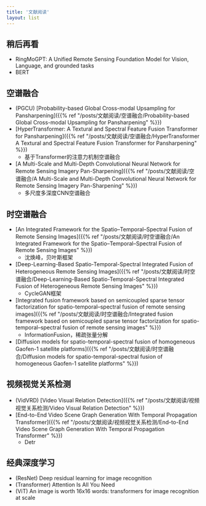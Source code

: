 ```yaml
---
title: '文献阅读'
layout: list
---
```


## 稍后再看

- RingMoGPT: A Unified Remote Sensing Foundation Model for Vision, Language, and grounded tasks
- BERT

## 空谱融合

- (PGCU) [Probability-based Global Cross-modal Upsampling for Pansharpening]({{% ref "/posts/文献阅读/空谱融合/Probability-based Global Cross-modal Upsampling for Pansharpening" %}})
- [HyperTransformer: A Textural and Spectral Feature Fusion Transformer for Pansharpening]({{% ref "/posts/文献阅读/空谱融合/HyperTransformer A Textural and Spectral Feature Fusion Transformer for Pansharpening" %}})
  - 基于Transformer的注意力机制空谱融合
- [A Multi-Scale and Multi-Depth Convolutional Neural Network for Remote Sensing Imagery Pan-Sharpening]({{% ref "/posts/文献阅读/空谱融合/A Multi-Scale and Multi-Depth Convolutional Neural Network for Remote Sensing Imagery Pan-Sharpening" %}})
  - 多尺度多深度CNN空谱融合

## 时空谱融合

- [An Integrated Framework for the Spatio–Temporal–Spectral Fusion of Remote Sensing Images]({{% ref "/posts/文献阅读/时空谱融合/An Integrated Framework for the Spatio–Temporal–Spectral Fusion of Remote Sensing Images" %}})
  - 沈焕峰，贝叶斯框架
- [Deep-Learning-Based Spatio-Temporal-Spectral Integrated Fusion of Heterogeneous Remote Sensing Images]({{% ref "/posts/文献阅读/时空谱融合/Deep-Learning-Based Spatio-Temporal-Spectral Integrated Fusion of Heterogeneous Remote Sensing Images" %}})
  - CycleGAN框架
- [Integrated fusion framework based on semicoupled sparse tensor factorization for spatio-temporal–spectral fusion of remote sensing images]({{% ref "/posts/文献阅读/时空谱融合/Integrated fusion framework based on semicoupled sparse tensor factorization for spatio-temporal–spectral fusion of remote sensing images" %}})
  - InformationFusion，稀疏张量分解
- [Diffusion models for spatio-temporal-spectral fusion of homogeneous Gaofen-1 satellite platforms]({{% ref "/posts/文献阅读/时空谱融合/Diffusion models for spatio-temporal-spectral fusion of homogeneous Gaofen-1 satellite platforms" %}})

## 视频视觉关系检测

- (VidVRD) [Video Visual Relation Detection]({{% ref "/posts/文献阅读/视频视觉关系检测/Video Visual Relation Detection" %}})
- [End-to-End Video Scene Graph Generation With Temporal Propagation Transformer]({{% ref "/posts/文献阅读/视频视觉关系检测/End-to-End Video Scene Graph Generation With Temporal Propagation Transformer" %}})
  - Detr

## 经典深度学习

- (ResNet) Deep residual learning for image recognition
- (Transformer) Attention Is All You Need
- (ViT) An image is worth 16x16 words: transformers for image recognition at scale
